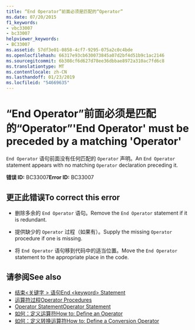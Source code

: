 ```yaml
---
title: “End Operator”前面必须是匹配的“Operator”
ms.date: 07/20/2015
f1_keywords:
- vbc33007
- bc33007
helpviewer_keywords:
- BC33007
ms.assetid: 57df3e01-0858-4cf7-9295-075a2c0c4bde
ms.openlocfilehash: 66317e93cb630073845a07d2bf4d51b9c1ac2146
ms.sourcegitcommit: 6b308cf6d627d78ee36dbbae8972a310ac7fd6c8
ms.translationtype: MT
ms.contentlocale: zh-CN
ms.lasthandoff: 01/23/2019
ms.locfileid: "54669635"
---
```

# <a name="end-operator-must-be-preceded-by-a-matching-operator"></a><span data-ttu-id="94bea-102">“End Operator”前面必须是匹配的“Operator”</span><span class="sxs-lookup"><span data-stu-id="94bea-102">'End Operator' must be preceded by a matching 'Operator'</span></span>
<span data-ttu-id="94bea-103">`End Operator` 语句前面没有任何匹配的 `Operator` 声明。</span><span class="sxs-lookup"><span data-stu-id="94bea-103">An `End Operator` statement appears with no matching `Operator` declaration preceding it.</span></span>  
  
 <span data-ttu-id="94bea-104">**错误 ID:** BC33007</span><span class="sxs-lookup"><span data-stu-id="94bea-104">**Error ID:** BC33007</span></span>  
  
## <a name="to-correct-this-error"></a><span data-ttu-id="94bea-105">更正此错误</span><span class="sxs-lookup"><span data-stu-id="94bea-105">To correct this error</span></span>  
  
-   <span data-ttu-id="94bea-106">删除多余的 `End Operator` 语句。</span><span class="sxs-lookup"><span data-stu-id="94bea-106">Remove the `End Operator` statement if it is redundant.</span></span>  
  
-   <span data-ttu-id="94bea-107">提供缺少的 `Operator` 过程（如果有）。</span><span class="sxs-lookup"><span data-stu-id="94bea-107">Supply the missing `Operator` procedure if one is missing.</span></span>  
  
-   <span data-ttu-id="94bea-108">将 `End Operator` 语句移到代码中的适当位置。</span><span class="sxs-lookup"><span data-stu-id="94bea-108">Move the `End Operator` statement to the appropriate place in the code.</span></span>  
  
## <a name="see-also"></a><span data-ttu-id="94bea-109">请参阅</span><span class="sxs-lookup"><span data-stu-id="94bea-109">See also</span></span>
- [<span data-ttu-id="94bea-110">结束\<关键字 > 语句</span><span class="sxs-lookup"><span data-stu-id="94bea-110">End \<keyword> Statement</span></span>](../../visual-basic/language-reference/statements/end-keyword-statement.md)
- [<span data-ttu-id="94bea-111">运算符过程</span><span class="sxs-lookup"><span data-stu-id="94bea-111">Operator Procedures</span></span>](../../visual-basic/programming-guide/language-features/procedures/operator-procedures.md)
- [<span data-ttu-id="94bea-112">Operator Statement</span><span class="sxs-lookup"><span data-stu-id="94bea-112">Operator Statement</span></span>](../../visual-basic/language-reference/statements/operator-statement.md)
- [<span data-ttu-id="94bea-113">如何：定义运算符</span><span class="sxs-lookup"><span data-stu-id="94bea-113">How to: Define an Operator</span></span>](../../visual-basic/programming-guide/language-features/procedures/how-to-define-an-operator.md)
- [<span data-ttu-id="94bea-114">如何：定义转换运算符</span><span class="sxs-lookup"><span data-stu-id="94bea-114">How to: Define a Conversion Operator</span></span>](../../visual-basic/programming-guide/language-features/procedures/how-to-define-a-conversion-operator.md)
